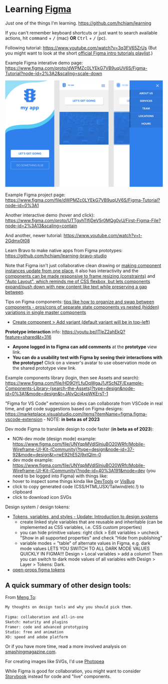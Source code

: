 # Learning [Figma](https://www.figma.com)

Just one of the things I'm learning. <https://github.com/hchiam/learning>

If you can't remember keyboard shortcuts or just want to search available actions, hit <kbd>command</kbd> + <kbd>/</kbd> (mac) **OR** <kbd>Ctrl</kbd> + <kbd>/</kbd> (pc).

Following tutorial: <https://www.youtube.com/watch?v=3q3FV65ZrUs> (But you might want to look at the short [official Figma intro tutorials playlist](https://www.youtube.com/watch?v=Cx2dkpBxst8&list=PLXDU_eVOJTx7QHLShNqIXL1Cgbxj7HlN4&index=1).)

Example Figma interative demo page: <https://www.figma.com/proto/dWPMZc0LYEkG7VB9uqUV6S/Figma-Tutorial?node-id=2%3A2&scaling=scale-down>

<a href="https://www.figma.com/proto/dWPMZc0LYEkG7VB9uqUV6S/Figma-Tutorial?node-id=2%3A2&scaling=scale-down" target="_blank"><img src="https://github.com/hchiam/learning-figma/blob/main/Figma_Tutorial.svg" width="600" alt="Image of Figma Tutorial Demo"/></a>

Example Figma project page: <https://www.figma.com/file/dWPMZc0LYEkG7VB9uqUV6S/Figma-Tutorial?node-id=0%3A1>

Another interactive demo (hover and click): <https://www.figma.com/proto/UTTgyhTIfjDeV5r0MQg0vU/First-Figma-File?node-id=2%3A13&scaling=contain>

And another, newer tutorial: <https://www.youtube.com/watch?v=t-2Gdmx0t08>

Learn Bravo to make native apps from Figma prototypes: <https://github.com/hchiam/learning-bravo-studio>

Note that Figma isn't just collaborative clean drawing or [making component instances update from one place](https://youtu.be/dXQ7IHkTiMM?feature=shared&t=703), it also has interactivity and the [components can be made responsive to frame resizing (constraints)](https://youtu.be/dXQ7IHkTiMM?feature=shared&t=725) and ["Auto Layout", which reminds me of CSS flexbox, but lets components expand/push down with new content like text while preserving a gap between](https://youtu.be/wvFd-z7jSaA?feature=shared&t=443).

Tips on Figma components: [tips like how to organize and swap between components - pros/cons of separate state components vs nested (hidden) variations in single master components](https://medium.com/design-with-figma/10-tips-on-using-components-in-figma-c7db9c5e7fe1)
- [Create component > Add variant (default variant will be in top-left)](https://www.youtube.com/watch?v=0XSLMGh8yhM&list=PLXDU_eVOJTx6vqOWJSWH87Zb5-riiG63A&index=7)

**Prototype interaction** info: https://youtu.be/lTIeZ2ahEkQ?feature=shared&t=316
- **Anyone logged in to Figma can add comments** at the **prototype** view link.
- **You can do a usability test with Figma by seeing their interactions with the prototype!** Click on a viewer's avatar to use observation mode on the shared prototype view link.

Example components library (login, then see Assets and search): https://www.figma.com/file/HD9OYLfuDqWgaJ1JfScNZF/Example-Components-Library-(search-the-Assets)?type=design&node-id=0%3A1&mode=design&t=JAlvQci4xpWKErsT-1

"Figma for VS Code" extension so devs can collaborate from VSCode in real time, and get code suggestions based on Figma designs: https://marketplace.visualstudio.com/items?itemName=figma.figma-vscode-extension - NOTE: **in beta as of 2023**

Dev mode Figma to translate design to code faster (**in beta as of 2023**):
  - NON-dev mode (design mode) example: https://www.figma.com/file/UNYqpMVdlSlnjuBO20WRfr/Mobile-Wireframe-UI-Kit-(Community)?type=design&node-id=37-92&mode=design&t=rwE92hE52j9xtQIm-0
  - dev mode example: https://www.figma.com/file/UNYqpMVdlSlnjuBO20WRfr/Mobile-Wireframe-UI-Kit-(Community)?node-id=40%3A191&mode=dev (you need to be logged into Figma) with things like:
  - hover to inspect some things kinda like [DevTools](https://developer.chrome.com/docs/devtools/) or [VisBug](https://github.com/GoogleChromeLabs/ProjectVisBug)
  - click to copy generated code (CSS/HTML/JSX/Tailwind/etc.!) to clipboard
  - click to download icon SVGs

Design system / design tokens:
- [Tokens, variables, and styles - Update: Introduction to design systems](https://www.youtube.com/watch?v=JyCmacSyDY4&list=PLXDU_eVOJTx6vqOWJSWH87Zb5-riiG63A&index=9)
  - create linked style variables that are reusable and inheritable (can be implemented as CSS variables, i.e. CSS custom properties)
  - you can hide primitive values: right click > Edit variables > uncheck "Show in all supported properties" and check "Hide from publishing"
  - variable modes = "table" of alternate values in Figma, e.g. dark mode values LETS YOU SWITCH TO ALL DARK MODE VALUES QUICKLY IN FIGMA!!! Design > Local variables > add a column! Then you can switch to dark mode values of all variables with Design > Layer > Tokens: Dark.
- [open-props figma tokens](https://github.com/hchiam/figma-tokens-sync-example)

## A quick summary of other design tools:

From [Meng To](https://twitter.com/MengTo/status/1109203931580645377):

```text
My thoughts on design tools and why you should pick them.

Figma: collaboration and all-in-one
Sketch: maturity and plugins
Framer: code and advanced prototyping
Studio: free and animation
XD: speed and adobe platform
```

Or if you have more time, read a more involved analysis on [smashingmagazine.com](https://www.smashingmagazine.com/2019/04/sketch-figma-adobe-xd-ui-design-applications).

For creating images like SVGs, I'd use [Photopea](https://github.com/hchiam/learning-photopea)

While Figma is good for collaboration, you might want to consider [Storybook](https://github.com/hchiam/learning-storybook) instead for code and "live" components.

